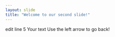 ```yaml
---
layout: slide
title: "Welcome to our second slide!"
---
```

edit line 5 Your text
Use the left arrow to go back!

